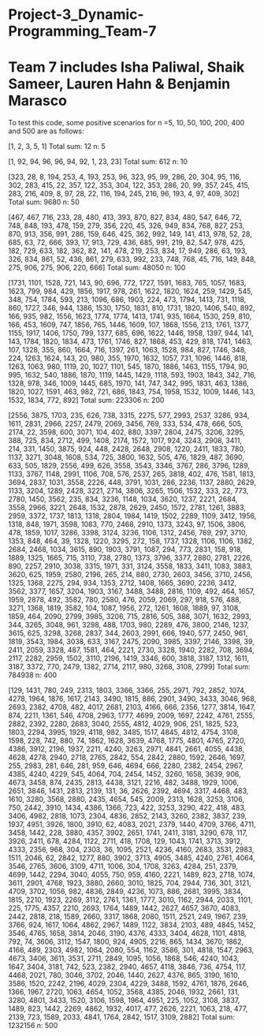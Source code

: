 # Project-3_Dynamic-Programming_Team-7
# Team 7 includes Isha Paliwal, Shaik Sameer, Lauren Hahn & Benjamin Marasco

To test this code, some positive scenarios for n =5, 10, 50, 100, 200, 400 and 500 are as follows:

[1, 2, 3, 5, 1]
Total sum: 12
n: 5

[1, 92, 94, 96, 96, 94, 92, 1, 23, 23]
Total sum: 612
n: 10

[323, 28, 8, 194, 253, 4, 193, 253, 96, 323, 95, 99, 286, 20, 304, 95, 116, 302, 283, 415, 22, 357, 122, 353, 304, 122, 353, 286, 20, 99, 357, 245, 415, 283, 216, 409, 8, 97, 28, 22, 116, 194, 245, 216, 96, 193, 4, 97, 409, 302]
Total sum: 9680
n: 50

[467, 467, 716, 233, 28, 480, 413, 393, 870, 827, 834, 480, 547, 646, 72, 748, 848, 193, 478, 159, 279, 356, 220, 45, 326, 949, 834, 768, 827, 253, 870, 913, 356, 991, 286, 159, 646, 425, 362, 992, 149, 141, 413, 978, 52, 28, 685, 63, 72, 666, 393, 17, 913, 729, 436, 685, 991, 219, 82, 547, 978, 425, 182, 729, 633, 182, 362, 82, 141, 478, 219, 253, 834, 17, 949, 286, 63, 193, 326, 834, 861, 52, 436, 861, 279, 633, 992, 233, 748, 768, 45, 716, 149, 848, 275, 906, 275, 906, 220, 666]
Total sum: 48050
n: 100

[1731, 1101, 1528, 721, 143, 90, 696, 772, 1727, 1591, 1683, 765, 1057, 1683, 1623, 799, 984, 429, 1856, 1917, 978, 261, 1622, 1820, 1624, 259, 1429, 545, 348, 754, 1784, 593, 213, 1096, 686, 1903, 224, 473, 1794, 1413, 731, 1118, 860, 1727, 346, 944, 1386, 1530, 1750, 1831, 810, 1731, 1820, 1406, 540, 892, 166, 935, 982, 1556, 1623, 1774, 1774, 1413, 1741, 935, 1664, 1530, 259, 810, 166, 453, 1609, 747, 1856, 765, 1446, 1609, 107, 1868, 1556, 213, 1761, 1377, 1155, 1917, 1406, 1750, 799, 1377, 685, 696, 1622, 1446, 1958, 1397, 944, 141, 143, 1784, 1820, 1834, 473, 1761, 1746, 827, 1868, 453, 429, 818, 1741, 1463, 107, 1328, 355, 860, 1664, 716, 1397, 261, 1063, 1528, 984, 827, 1746, 348, 224, 1263, 1624, 143, 20, 980, 355, 1970, 1632, 1057, 731, 1096, 1446, 818, 1263, 1063, 980, 1119, 20, 1027, 1101, 545, 1870, 1886, 1463, 1155, 1794, 90, 995, 1632, 540, 1886, 1870, 1119, 1445, 1429, 1118, 593, 1903, 1843, 342, 716, 1328, 978, 346, 1009, 1445, 685, 1970, 141, 747, 342, 995, 1831, 463, 1386, 1820, 1027, 1591, 463, 982, 721, 686, 1843, 754, 1958, 1532, 1009, 1446, 143, 1532, 1834, 772, 892]
Total sum: 223306
n: 200

[2556, 3875, 1703, 235, 626, 738, 3315, 2275, 577, 2993, 2537, 3286, 934, 1611, 2831, 2966, 2257, 2479, 2069, 3456, 769, 333, 534, 478, 666, 505, 2174, 22, 3598, 600, 3071, 104, 402, 880, 3397, 2804, 2475, 3206, 3295, 388, 725, 834, 2712, 499, 1408, 2174, 1572, 1017, 924, 3243, 2908, 3411, 214, 331, 1450, 3875, 924, 448, 2428, 2648, 2908, 1220, 2411, 1833, 780, 1137, 3271, 3048, 1608, 534, 725, 3800, 1632, 505, 476, 1829, 487, 3690, 633, 505, 1829, 2556, 499, 626, 3558, 3543, 3346, 3767, 286, 3796, 1289, 1133, 3767, 1148, 2991, 1106, 708, 576, 2537, 265, 3818, 402, 476, 1581, 1813, 3694, 2837, 1031, 3558, 2226, 448, 3791, 1031, 286, 2236, 1137, 2880, 2629, 1133, 3204, 1289, 2428, 3221, 2714, 3806, 3265, 1506, 1532, 333, 22, 773, 2780, 1450, 3562, 235, 834, 3236, 1148, 1034, 3620, 1237, 2221, 2684, 3558, 2966, 3221, 2648, 1532, 2878, 2629, 2450, 1572, 2781, 1261, 3883, 2959, 3372, 1737, 1813, 1318, 2804, 1984, 1419, 1502, 2289, 1109, 3412, 1956, 1318, 848, 1971, 3598, 1083, 770, 2468, 2910, 1373, 3243, 97, 1506, 3806, 478, 1859, 1017, 3286, 3398, 3124, 3236, 1106, 1312, 2456, 769, 297, 3710, 1353, 848, 464, 39, 1328, 1220, 3295, 272, 158, 1737, 1328, 1106, 1106, 1382, 2684, 2468, 1034, 3615, 890, 1903, 3791, 1087, 294, 773, 2831, 158, 918, 1889, 1325, 1665, 715, 3110, 738, 2780, 1373, 3796, 3377, 2880, 2781, 2226, 890, 2257, 2910, 3038, 3315, 1971, 331, 3124, 3558, 1833, 3411, 1083, 3883, 3620, 625, 1959, 2580, 2196, 265, 214, 880, 2730, 2603, 3456, 3710, 2456, 1325, 1368, 2275, 294, 934, 1353, 2712, 1408, 1665, 3690, 2236, 3412, 3562, 3377, 1657, 3204, 1903, 3167, 3488, 3488, 2816, 1109, 492, 464, 1657, 1959, 2878, 492, 3582, 780, 2580, 476, 2059, 2069, 297, 918, 576, 488, 3271, 1368, 1819, 3582, 104, 1087, 1956, 272, 1261, 1608, 1889, 97, 3108, 1859, 464, 2090, 2799, 3985, 3206, 715, 2816, 505, 388, 3071, 1632, 2993, 344, 3265, 3048, 961, 3298, 488, 1703, 980, 2289, 476, 3800, 2146, 1237, 3615, 625, 3298, 3268, 2837, 344, 2603, 2991, 666, 1940, 577, 2450, 961, 1819, 3543, 1984, 3038, 633, 3167, 2475, 2090, 3985, 3397, 2146, 3398, 39, 2411, 2059, 3328, 487, 1581, 464, 2221, 2730, 3328, 1940, 2282, 708, 3694, 2117, 2282, 2959, 1502, 3110, 2196, 1419, 3346, 600, 3818, 3187, 1312, 1611, 3187, 3372, 770, 2479, 1382, 2714, 2117, 980, 3268, 3108, 2799]
Total sum: 784938
n: 400

[129, 1431, 780, 249, 2313, 1803, 3366, 3366, 255, 2971, 792, 2852, 1074, 4278, 1964, 1876, 1617, 2143, 3490, 1815, 886, 2901, 3490, 3433, 3046, 968, 2693, 2382, 4708, 482, 4017, 2681, 2103, 4166, 666, 2356, 1277, 3814, 1647, 874, 2211, 1361, 546, 4708, 2963, 1777, 4699, 2009, 1697, 2242, 4761, 2555, 2882, 2392, 2280, 2683, 3040, 2555, 4812, 4029, 906, 251, 1825, 523, 1803, 2294, 3995, 1929, 4118, 982, 3485, 1517, 4845, 4812, 4754, 3108, 1598, 228, 742, 880, 74, 1862, 1628, 3639, 4768, 1775, 4801, 4765, 2720, 4386, 3912, 2196, 1937, 2211, 4240, 3263, 2971, 4841, 2661, 4055, 4438, 4628, 4278, 2940, 2718, 2765, 2842, 554, 2842, 2880, 1592, 2646, 1697, 255, 2983, 281, 646, 281, 959, 646, 4694, 666, 2280, 2382, 2454, 2967, 4385, 4240, 4229, 545, 4064, 704, 2454, 1452, 3260, 1658, 3639, 906, 4673, 3458, 874, 2435, 2813, 4438, 3121, 2216, 482, 3488, 1929, 1006, 2651, 3846, 1431, 2813, 2139, 131, 36, 2626, 2392, 4694, 3317, 4468, 483, 1610, 3280, 3568, 2880, 2435, 4654, 545, 2009, 2313, 1628, 3253, 3106, 750, 2442, 3910, 1434, 4386, 1366, 723, 422, 3253, 3290, 422, 418, 483, 3406, 4982, 2818, 1073, 2304, 4836, 2852, 2143, 3260, 2382, 3837, 239, 1937, 4951, 3926, 1800, 3910, 62, 4083, 2021, 2379, 1440, 4709, 3766, 4711, 3458, 1442, 228, 3880, 4357, 3902, 2651, 1741, 2411, 3181, 3290, 678, 117, 3926, 2411, 678, 4284, 1122, 2711, 418, 1708, 129, 1043, 1741, 3713, 3912, 4333, 2356, 968, 304, 2303, 36, 1095, 2521, 4236, 4160, 2683, 3531, 2983, 1511, 2046, 62, 2842, 1277, 880, 3902, 3713, 4905, 3485, 4240, 2761, 4064, 3546, 2765, 3606, 3109, 4711, 1006, 304, 1708, 3263, 4284, 251, 2379, 4699, 1442, 2294, 3040, 4055, 750, 959, 4160, 2221, 1489, 823, 2718, 1074, 3611, 2901, 4768, 1923, 3880, 2660, 3010, 1825, 704, 2944, 736, 301, 3121, 4709, 3702, 1056, 982, 4836, 2849, 4236, 1073, 886, 2681, 3995, 3834, 1815, 2210, 1923, 2269, 3112, 2761, 1361, 1777, 3010, 1162, 2944, 2033, 1101, 225, 1775, 4357, 2210, 2693, 1764, 1489, 1442, 2627, 4657, 3670, 4083, 2442, 2818, 218, 1589, 2660, 3317, 1868, 2080, 1511, 2521, 249, 1967, 239, 3766, 924, 1617, 1064, 4862, 2967, 1489, 1122, 3834, 2103, 489, 4845, 1452, 3546, 4765, 1658, 3814, 2046, 3190, 4376, 4333, 3404, 4628, 1101, 4818, 792, 74, 3606, 3112, 1547, 1800, 924, 4905, 2216, 865, 1434, 3670, 1862, 4166, 489, 2303, 4982, 1064, 2080, 554, 1162, 3586, 301, 4818, 1547, 2963, 4673, 3406, 3611, 3531, 2711, 2849, 1095, 1056, 1868, 546, 4240, 1043, 1647, 3404, 3181, 742, 523, 2382, 2940, 4657, 4118, 3846, 736, 4754, 117, 4468, 2021, 780, 3046, 3702, 2046, 1440, 2627, 4376, 865, 3190, 1610, 3586, 1520, 2242, 2196, 4029, 2304, 4229, 3488, 1592, 4761, 1876, 2646, 1366, 1967, 2720, 1063, 4654, 1052, 3568, 4385, 2046, 1932, 2661, 131, 3280, 4801, 3433, 1520, 3106, 1598, 1964, 4951, 225, 1052, 3108, 3837, 1489, 823, 1442, 2269, 4862, 1932, 4017, 477, 2626, 2221, 1063, 218, 477, 2139, 723, 1589, 2033, 4841, 1764, 2842, 1517, 3109, 2882]
Total sum: 1232156
n: 500
